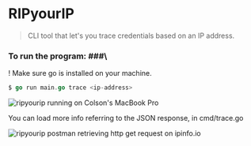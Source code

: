 # RIPyourIP
> CLI tool that let's you trace credentials based on an IP address.

### To run the program: ###\
! Make sure go is installed on your machine.<br>
```go
$ go run main.go trace <ip-address>
```

![ripyourip running on Colson's MacBook Pro](https://i.imgur.com/UoDWobr.png)

You can load more info referring to the JSON response, in cmd/trace.go

![ripyourip postman retrieving http get request on ipinfo.io](https://i.imgur.com/7rEB9hh.png)
